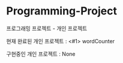 # Programming-Project
프로그래밍 프로젝트 - 개인 프로젝트

현재 완료된 개인 프로젝트 :
<#1> wordCounter

구현중인 개인 프로젝트 : None

